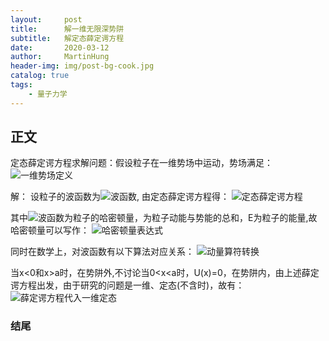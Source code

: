 ```yaml
---
layout:     post
title:      解一维无限深势阱
subtitle:   解定态薛定谔方程
date:       2020-03-12
author:     MartinHung
header-img: img/post-bg-cook.jpg
catalog: true
tags:
    - 量子力学
---
```


## 正文
定态薛定谔方程求解问题：假设粒子在一维势场中运动，势场满足：
<img src="https://latex.codecogs.com/svg.image?U(x)=\left\{\begin{matrix}0,0\leqslant&space;x\leqslant&space;a\\&plus;\infty,x>a,or,x<0\end{matrix}\right." alt="一维势场定义">

解：
设粒子的波函数为<span><img src="https://latex.codecogs.com/svg.image?\psi(x)" alt="波函数">, 由定态薛定谔方程得：
<img src="https://latex.codecogs.com/svg.image?\hat{H}\psi(x)=E\psi(x)" alt="定态薛定谔方程">

其中<span><img src="https://latex.codecogs.com/svg.image?\psi(x)" alt="波函数">为粒子的哈密顿量，为粒子动能与势能的总和，E为粒子的能量,故哈密顿量可以写作：
<img src="https://latex.codecogs.com/svg.image?\hat{H}=\frac{\vec{p}^{2}}{2m}&plus;U(\vec{r},t)" alt="哈密顿量表达式">

同时在数学上，对波函数有以下算法对应关系：
<img src="https://latex.codecogs.com/svg.image?\vec{p}\to-i\frac{h}{2\pi}\bigtriangledown&space;" alt="动量算符转换">

当x<0和x>a时，在势阱外,不讨论当0<x<a时，U(x)=0，在势阱内，由上述薛定谔方程出发，由于研究的问题是一维、定态(不含时)，故有：
<img src="https://latex.codecogs.com/svg.image?\left[\frac{h^{2}}{8\pi&space;m}\bigtriangledown^{2}&plus;U(x)\right]\psi(x)=E\psi(x)\Rightarrow\frac{h^{2}}{8\pi&space;m}\frac{\mathrm{d^{2}}}{\mathrm{d}x^{2}}\psi(x)-E\psi(x)=0" alt="薛定谔方程代入一维定态">


### 结尾



